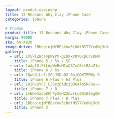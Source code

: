 ```yaml
---
layout: produk-casinghp
title: 13 Reasons Why Clay iPhone Case
categories: iphone

# Produk
product-title: 13 Reasons Why Clay iPhone Case
harga: 90000
sku: hn-4930
image-drive: 1BboojojMYBBsfow5iHdtNST7YedNj9ck
gallery:
  - url: 1V5klZWcTvpWZPm-gI9XxV8YU7pCcxDHW
    title: iPhone 5 / 5s / SE
  - url: 1oAg1SlFtLAgWeReMIxQ87mC0slBAnZ1o
    title: iPhone 6 / 6s
  - url: 1QwbGiLu1f2OLJSDoO2-0ojOOKTPRWy-9
    title: iPhone 6 Plus / 6s Plus
  - url: 1HIRv3YF7_C3Ssz6AdcIBBG4lm5RCHw-u
    title: iPhone 7 / 8
  - url: 1vNDeJaspKFhPyZeNZ2mvrLu9Q1E8bgQW
    title: iPhone 7 Plus / 8 Plus
  - url: 1BboojojMYBBsfow5iHdtNST7YedNj9ck
    title: iPhone X
---
```

